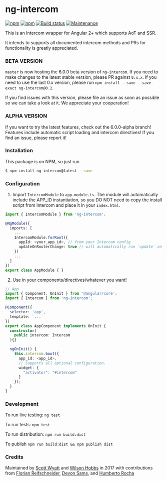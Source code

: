 # ng-intercom

[![npm](https://img.shields.io/npm/v/ng-intercom.svg)](https://www.npmjs.com/package/ng-intercom)
[![npm](https://img.shields.io/npm/dm/ng-intercom.svg)](https://www.npmjs.com/ng-intercom)
[![Build status][ci-image]][ci-url]
[![Maintenance](https://img.shields.io/maintenance/yes/2018.svg)]()

This is an Intercom wrapper for Angular 2+ which supports AoT and SSR.

It intends to supports all documented intercom methods and PRs for functionality is greatly appreciated.

### BETA VERSION

`master` is now hosting the 6.0.0 beta version of `ng-intercom`. If you need to make changes to the latest stable version, please PR against `0.x.x`. If you need to use the last 0.x version, please run `npm install --save --save-exact ng-intercom@0.2`.

If you find issues with this version, please file an issue as soon as possible so we can take a look at it. We appreciate your cooperation!

### ALPHA VERSION
If you want to try the latest features, check out the 6.0.0-alpha branch! Features include automatic script loading and intercom directives! If you find an issue, please report it!

### Installation

This package is on NPM, so just run
 ```sh
$ npm install ng-intercom@latest --save
 ```

### Configuration

1. Import `IntercomModule` to `app.module.ts`. The module will automatically include the APP_ID instantiation, so you DO NOT need to copy the install script from Intercom and place it in your `index.html`.

```ts
import { IntercomModule } from 'ng-intercom';

@NgModule({
  imports: [
    ...
    IntercomModule.forRoot({
      appId: <your_app_id>, // from your Intercom config
      updateOnRouterChange: true // will automatically run `update` on router event changes. Default: `false`
    })
    ...
  ]
})
export class AppModule { }
```

2. Use in your components/directives/whatever you want!

```ts
// App
import { Component, OnInit } from '@angular/core';
import { Intercom } from 'ng-intercom';

@Component({
  selector: 'app',
  template: `...`
})
export class AppComponent implements OnInit {
  constructor(
    public intercom: Intercom
  ){}

  ngOnInit() {
    this.intercom.boot({
      app_id: <app_id>,
      // Supports all optional configuration.
      widget: {
        "activator": "#intercom" 
      }
    });
  }
}
```

### Development
To run live testing: `ng test`

To run tests: `npm test`

To run distribution: `npm run build:dist`

To publish `npm run build:dist && npm publish dist`


### Credits
Maintained by [Scott Wyatt](https://github.com/scott-wyatt) and [Wilson Hobbs](https://www.twitter.com/wbhob) in 2017 with contributions from [Florian Reifschneider](https://github.com/flore2003), [Devon Sams](https://www.twitter.com/POS1TRON), and [Humberto Rocha](https://github.com/humrochagf)


[ci-image]: https://img.shields.io/circleci/project/github/CaliStyle/ng-intercom/master.svg
[ci-url]: https://circleci.com/gh/CaliStyle/ng-intercom/tree/master

